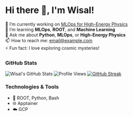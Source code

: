 # Hi there 👋, I'm Wisal!
🔭 I’m currently working on [MLOps for High-Energy Physics](https://github.com/wisabd/BolognaGAN)  
🌱 I’m learning **MLOps**, **ROOT**, and **Machine Learning**  
💬 Ask me about **Python**, **MLOps**, or **High-Energy Physics**  
📫 How to reach me: [email@example.com](muhammad.abdullah8@studio.unibo.it)  
⚡ Fun fact: I love exploring cosmic mysteries!  

### GitHub Stats
![Wisal's GitHub Stats](https://github-readme-stats.vercel.app/api?username=wisabd&show_icons=true&theme=radical)
![Profile Views](https://komarev.com/ghpvc/?username=wisabd&style=flat-square&color=blue)
[![GitHub Streak](https://streak-stats.demolab.com/?user=wisabd&theme=radical)](https://git.io/streak-stats)


### Technologies & Tools
- 🧬 ROOT, Python, Bash
- 🌐 Apptainer
- ☁️ GCP

  
